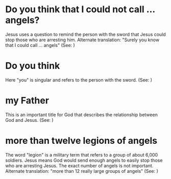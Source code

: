 
# Do you think that I could not call ... angels?
Jesus uses a question to remind the person with the sword that Jesus could stop those who are arresting him. Alternate translation: "Surely you know that I could call ... angels" (See: )

# Do you think
Here "you" is singular and refers to the person with the sword. (See: )

# my Father
This is an important title for God that describes the relationship between God and Jesus. (See: )

# more than twelve legions of angels
The word "legion" is a military term that refers to a group of about 6,000 soldiers. Jesus means God would send enough angels to easily stop those who are arresting Jesus. The exact number of angels is not important. Alternate translation: "more than 12 really large groups of angels" (See: )